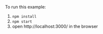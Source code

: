 
To run this example:
1. `npm install`
2. `npm start`
3. open http://localhost:3000/ in the browser
